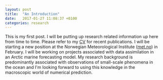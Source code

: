 ```yaml
---
layout: post
title:  "An Introduction"
date:   2017-01-27 11:08:37 +0100
categories: research
---
```


This is my first post. I will be putting up research related information up here from time to time. Please refer to my [CV](/cv/) for recent publications. I will be starting a new position at the Norwegian Meteorological Institute ([met.no](http://met.no)) in February. I will be working on projects associated with data assimilation in an Arctic marine forecasting model. My research background is predominantly associated with observations of small-scale phenomena in the ocean and I'm looking forward to using this knowledge in the macroscopic world of numerical prediction.

